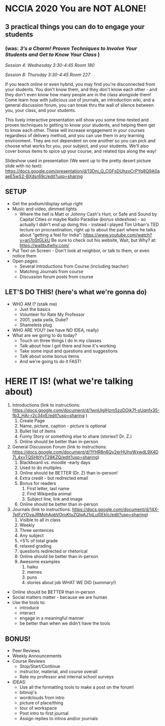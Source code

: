 # NCCIA 2020 You are NOT ALONE!
## 3 practical things you can do to engage your students
### (was: _3’s a Charm! Proven Techniques to Involve Your Students and Get to Know Your Class_ )

_Session 4: Wednesday 3:30-4:45 Room 180_

_Session 8: Thursday 3:30-4:45 Room 227_

If you teach online or even hybrid, you may find you're disconnected from your students.
You don't know them, and they don't know each other - and they don't even know how
many people are in the class alongside them! Come learn how with judicious use of
journals, an introduction wiki, and a general discussion forum, you can break thru the wall
of silence between you, your class, and your students.

This lively interactive presentation will show you some time-tested and proven techniques to getting to know your students, and helping them get to know each other. These will increase engagement in your courses regardless of delivery method, and you can use them in any learning environment. They are not dependent on one another so you can pick and choose what works for you, your subject, and your students. We'll also cover bonus items to spice up your course, and related tips along the way!

Slideshow used in presentation (We went up to the pretty desert picture slide with no text): https://docs.google.com/presentation/d/13Dnj_Q_CGFsDUhzoCrPYq8Q9A0aaeE5wS2-BXdsr69c/edit?usp=sharing
## SETUP
- Get the podium/display setup right
- Music and video, dimmed lights
	- Where the hell is Matt or Johnny Cash's Hurt, or Safe and Sound by Capital Cities or maybe Radio Paradise (bonus slideshow) - so actually I didn't end up doing this - instead i played Tim Urban's TED lecture on procrastination, right up to about the part where he talks about "getting a feel for India": https://www.youtube.com/watch?v=arj7oStGLkU
	  Be sure to check out his website, Wait, but Why? at: https://waitbutwhy.com/
- Put Text on Screen - Don't look at neighbor, or talk to them, or even notice them
- Open pages:
	- Several introductions from Course (including teacher)
	- Matching Journals from course
	- Discussion forum posts from course
## LET'S DO THIS! (here's what we're gonna do)

- WHO AM I? (stalk me)
	- Just the basics
	- Volunteer for Rate My Professor
	- 2001, yada yada, Duke?
	- Shameless plug
- WHO ARE YOU? (we have NO IDEA, really) 
- What are we going to do today?
	- Touch on three things I do in my classes
	- Talk about how I got there and how it's working
	- Take some input and questions and suggestions
	- Talk about some bonus items
	- And we're going to do it FAST!
# HERE IT IS! (what we're talking about)

1. Introductions (link to instructions: https://docs.google.com/document/d/1wnUlglHzm5zzDOjk7f-xUqnfx35-fb3_HAi-r2c34vE/edit?usp=sharing )
	1. Create Page
	2. Name, picture, caption - picture is optional
	3. Bullet list of items
	4. Funny Story or something else to share (stories!! Dr. Z.)
	5. Online should be better than in-person
2. General Discussion Forum (link to instructions: https://docs.google.com/document/d/1YHR8n6Qv2erHUhxWxwdL9X4D7l_4xvTQSHbYyT28KZQ/edit?usp=sharing)
	1. Blackboard vs. moodle -early days
	2. Used to do multiples
	3. Online should be BETTER (Dr. Z) than in-person!
	4. Extra credit - but redirected email
	5. Bonus for readers
		1. First letter, last name
		2. Find Wikipedia animal
		3. Subject line, link and image
	6. Online should be better than in-person
3. Journals (link to instructions: https://docs.google.com/document/d/14X-7pIFzYDvaJRMohAqbVOroKtuZQIpAJ1qLul0EkIc/edit?usp=sharing)
	1. Visible to all in class
	2. Weekly
	3. Three sentences
	4. Any subject
	5. <5% of total grade
	6. relaxed grading
	7. questions redirected or rhetorical
	8. Online should be better than in-person
	9. Awesome examples
		1. haiku
		2. memes
		3. puns
		4. stories about job
WHAT WE DID (summary!)

- Online should be BETTER than in-person
- Social matters matter - because we are human
- Use the tools to:
	- introduce
	- interact
	- engage in a meaningful manner
	- be better than when we didn't have the tools

## BONUS!

- Peer Reviews
- Weekly Announcements
- Course Reviews
	- Stop/Start/Continue
	- instructor, material, and course overall
	- Rate my professor and internal school surveys
- IDEAS:
	- Use all the formatting tools to make a post on the forum!
	- bitmoji's
	- wordclouds from intro
	- picture of place/thing
	- tour of workspace
	- Post intro to first journal
	- Assign replies to intros and/or journals
